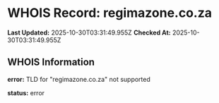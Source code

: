 # WHOIS Record: regimazone.co.za

**Last Updated:** 2025-10-30T03:31:49.955Z
**Checked At:** 2025-10-30T03:31:49.955Z

## WHOIS Information

**error:** TLD for "regimazone.co.za" not supported

**status:** error

